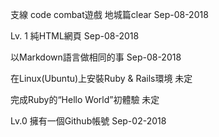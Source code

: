支線
code combat遊戲 地城篇clear
Sep-08-2018

Lv. 1
純HTML網頁
Sep-08-2018

以Markdown語言做相同的事
Sep-08-2018

在Linux(Ubuntu)上安裝Ruby & Rails環境
未定

完成Ruby的“Hello World”初體驗
未定

Lv.0
擁有一個Github帳號
Sep-02-2018

